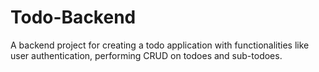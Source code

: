 # Todo-Backend
A backend project for creating a todo application with functionalities like user authentication, performing CRUD on todoes and sub-todoes.
